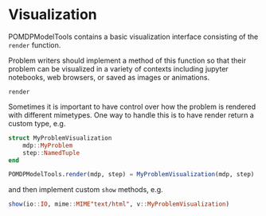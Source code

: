# Visualization

POMDPModelTools contains a basic visualization interface consisting of the `render` function.

Problem writers should implement a method of this function so that their problem can be visualized in a variety of contexts including jupyter notebooks, web browsers, or saved as images or animations.

```@docs
render
```

Sometimes it is important to have control over how the problem is rendered with different mimetypes. One way to handle this is to have render return a custom type, e.g.
```julia
struct MyProblemVisualization
    mdp::MyProblem
    step::NamedTuple
end

POMDPModelTools.render(mdp, step) = MyProblemVisualization(mdp, step)
```
and then implement custom `show` methods, e.g.
```julia
show(io::IO, mime::MIME"text/html", v::MyProblemVisualization)
```
